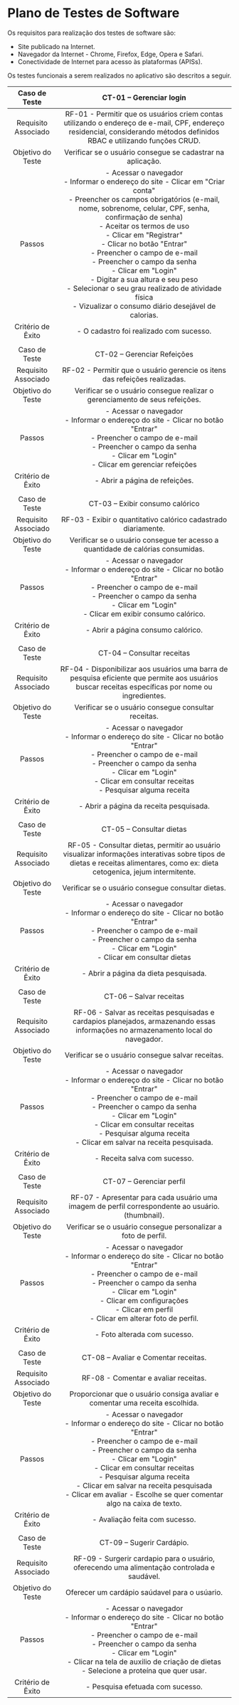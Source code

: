 # Plano de Testes de Software

Os requisitos para realização dos testes de software são: 

- Site publicado na Internet.
- Navegador da Internet - Chrome, Firefox, Edge, Opera e Safari.
- Conectividade de Internet para acesso às plataformas (APISs).

Os testes funcionais a serem realizados no aplicativo são descritos a seguir.
 
| **Caso de Teste** 	| **CT-01 – Gerenciar login** 	|
|:---:	|:---:	|
|	Requisito Associado 	| RF-01 - Permitir que os usuários criem contas utilizando o endereço de e-mail, CPF, endereço residencial, considerando métodos definidos RBAC e utilizando funções CRUD. |
| Objetivo do Teste 	| Verificar se o usuário consegue se cadastrar na aplicação. |
| Passos 	| - Acessar o navegador <br> - Informar o endereço do site - Clicar em "Criar conta" <br> - Preencher os campos obrigatórios (e-mail, nome, sobrenome, celular, CPF, senha, confirmação de senha) <br> - Aceitar os termos de uso <br> - Clicar em "Registrar" <br> - Clicar no botão "Entrar" <br> - Preencher o campo de e-mail <br> - Preencher o campo da senha <br> - Clicar em "Login" <br> - Digitar a sua altura e seu peso <br> - Selecionar o seu grau realizado de atividade física <br> - Vizualizar o consumo diário desejável de calorias.  |
|Critério de Êxito | - O cadastro foi realizado com sucesso. |
|  	|  	|
| Caso de Teste 	| CT-02 – Gerenciar Refeições	|
|Requisito Associado | RF-02	- Permitir que o usuário gerencie os itens das refeições realizadas. |
| Objetivo do Teste 	| Verificar se o usuário consegue realizar o gerenciamento de seus refeições. |
| Passos 	| - Acessar o navegador <br> - Informar o endereço do site  - Clicar no botão "Entrar" <br> - Preencher o campo de e-mail <br> - Preencher o campo da senha <br> - Clicar em "Login" <br> - Clicar em gerenciar refeições|
|Critério de Êxito | - Abrir a página de refeições. |
|  	|  	|
| Caso de Teste 	| CT-03  – Exibir consumo calórico	|
|Requisito Associado | RF-03	- Exibir o quantitativo calórico cadastrado diariamente. |
| Objetivo do Teste 	| Verificar se o usuário consegue ter acesso a quantidade de calórias consumidas. |
| Passos 	| - Acessar o navegador <br> - Informar o endereço do site  - Clicar no botão "Entrar" <br> - Preencher o campo de e-mail <br> - Preencher o campo da senha <br> - Clicar em "Login" <br> - Clicar em exibir consumo calórico.|
|Critério de Êxito | - Abrir a página consumo calórico. |
|  	|  	|
| Caso de Teste 	| CT-04  – Consultar receitas	|
|Requisito Associado | RF-04	- Disponibilizar aos usuários uma barra de pesquisa eficiente que permite aos usuários buscar receitas específicas por nome ou ingredientes. |
| Objetivo do Teste 	| Verificar se o usuário consegue consultar receitas. |
| Passos 	| - Acessar o navegador <br> - Informar o endereço do site  - Clicar no botão "Entrar" <br> - Preencher o campo de e-mail <br> - Preencher o campo da senha <br> - Clicar em "Login" <br> - Clicar em consultar receitas <br> - Pesquisar alguma receita|
|Critério de Êxito | - Abrir a página da receita pesquisada. |
|  	|  	|
| Caso de Teste 	| CT-05  – Consultar dietas	|
|Requisito Associado | RF-05 - Consultar dietas, permitir ao usuário visualizar informações interativas sobre tipos de dietas e receitas alimentares, como ex: dieta cetogenica, jejum intermitente. |
| Objetivo do Teste 	| Verificar se o usuário consegue consultar dietas. |
| Passos 	| - Acessar o navegador <br> - Informar o endereço do site  - Clicar no botão "Entrar" <br> - Preencher o campo de e-mail <br> - Preencher o campo da senha <br> - Clicar em "Login" <br> - Clicar em consultar dietas|
|Critério de Êxito | - Abrir a página da dieta pesquisada. |
|  	|  	|
| Caso de Teste 	| CT-06  – Salvar receitas	|
|Requisito Associado | RF-06 - Salvar as receitas pesquisadas e cardapios planejados, armazenando essas informações no armazenamento local do navegador. |
| Objetivo do Teste 	| Verificar se o usuário consegue salvar receitas. |
| Passos 	| - Acessar o navegador <br> - Informar o endereço do site  - Clicar no botão "Entrar" <br> - Preencher o campo de e-mail <br> - Preencher o campo da senha <br> - Clicar em "Login" <br> - Clicar em consultar receitas <br> - Pesquisar alguma receita <br> - Clicar em salvar na receita pesquisada. |
|Critério de Êxito | - Receita salva com sucesso. |
|  	|  	|
| Caso de Teste 	| CT-07  – Gerenciar perfil	|
|Requisito Associado | RF-07 - Apresentar para cada usuário uma imagem de perfil correspondente ao usuário. (thumbnail). |
| Objetivo do Teste 	| Verificar se o usuário consegue personalizar a foto de perfil. |
| Passos 	| - Acessar o navegador <br> - Informar o endereço do site  - Clicar no botão "Entrar" <br> - Preencher o campo de e-mail <br> - Preencher o campo da senha <br> - Clicar em "Login" <br> - Clicar em configurações <br> - Clicar em perfil <br> - Clicar em alterar foto de perfil. |
|Critério de Êxito | - Foto alterada com sucesso. |
|  	|  	|
| Caso de Teste 	| CT-08  – Avaliar e Comentar receitas.	|
|Requisito Associado | RF-08 - Comentar e avaliar receitas. |
| Objetivo do Teste 	| Proporcionar que o usuário consiga  avaliar e comentar uma receita escolhida. |
| Passos 	| - Acessar o navegador <br> - Informar o endereço do site  - Clicar no botão "Entrar" <br> - Preencher o campo de e-mail <br> - Preencher o campo da senha <br> - Clicar em "Login" <br> - Clicar em consultar receitas <br> - Pesquisar alguma receita <br> - Clicar em salvar na receita pesquisada <br> - Clicar em avaliar - Escolhe se quer comentar algo na caixa de texto.|
|Critério de Êxito | - Avaliação feita com sucesso. |
|  	|  	|
| Caso de Teste 	| CT-09  – Sugerir Cardápio.	|
|Requisito Associado | RF-09 - Surgerir cardapio para o usuário, oferecendo uma alimentação controlada e saudável. |
| Objetivo do Teste 	| Oferecer um cardápio saúdavel para o usúario. |
| Passos 	| - Acessar o navegador <br> - Informar o endereço do site  - Clicar no botão "Entrar" <br> - Preencher o campo de e-mail <br> - Preencher o campo da senha <br> - Clicar em "Login" <br> - Clicar na tela de auxilio de criação de dietas <br> - Selecione a proteína que quer usar.   |
|Critério de Êxito | - Pesquisa efetuada com sucesso. |

 
